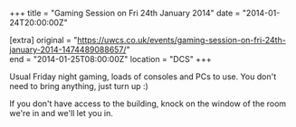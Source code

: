 +++
title = "Gaming Session on Fri 24th January 2014"
date = "2014-01-24T20:00:00Z"

[extra]
original = "https://uwcs.co.uk/events/gaming-session-on-fri-24th-january-2014-1474489088657/"    
end = "2014-01-25T08:00:00Z"
location = "DCS"
+++

Usual Friday night gaming, loads of consoles and PCs to use. You don't need to bring anything, just turn up :)

If you don't have access to the building, knock on the window of the room we're in and we'll let you in.

